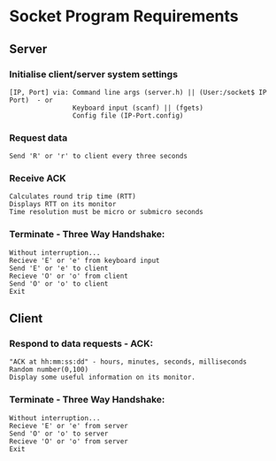 # Socket Program Requirements

## Server

### Initialise client/server system settings 
    [IP, Port] via: Command line args (server.h) || (User:/socket$ IP Port)  - or
                    Keyboard input (scanf) || (fgets)
                    Config file (IP-Port.config)
### Request data 
    Send 'R' or 'r' to client every three seconds

### Receive ACK 
    Calculates round trip time (RTT)
    Displays RTT on its monitor
    Time resolution must be micro or submicro seconds

### Terminate - Three Way Handshake:
    Without interruption...
    Recieve 'E' or 'e' from keyboard input
    Send 'E' or 'e' to client
    Recieve 'O' or 'o' from client
    Send 'O' or 'o' to client
    Exit 
    
## Client 
### Respond to data requests - ACK:
    "ACK at hh:mm:ss:dd" - hours, minutes, seconds, milliseconds
    Random number(0,100)
    Display some useful information on its monitor.

###  Terminate - Three Way Handshake:
    Without interruption...
    Recieve 'E' or 'e' from server
    Send 'O' or 'o' to server
    Recieve 'O' or 'o' from server
    Exit
